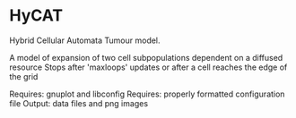 # HyCAT
Hybrid Cellular Automata Tumour model.

A model of expansion of two cell subpopulations dependent on a diffused resource
Stops after 'maxloops' updates or after a cell reaches the edge of the grid

Requires: gnuplot and libconfig
Requires: properly formatted configuration file
Output: data files and png images
